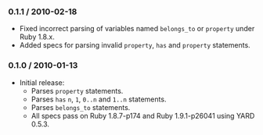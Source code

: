 ### 0.1.1 / 2010-02-18

* Fixed incorrect parsing of variables named `belongs_to` or `property`
  under Ruby 1.8.x.
* Added specs for parsing invalid `property`, `has` and `property`
  statements.

### 0.1.0 / 2010-01-13

* Initial release:
  * Parses `property` statements.
  * Parses `has` `n`, `1`, `0..n` and `1..n` statements.
  * Parses `belongs_to` statements.
  * All specs pass on Ruby 1.8.7-p174 and Ruby 1.9.1-p26041 using YARD 0.5.3.

